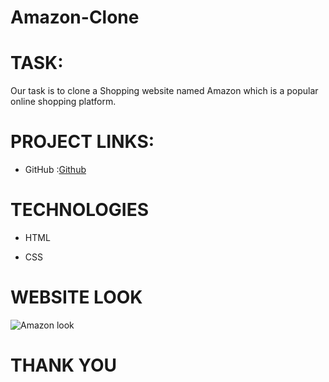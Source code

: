 # Amazon-Clone

# TASK:

Our task is to clone a Shopping website named Amazon which  is a popular online shopping platform.

# PROJECT LINKS:

-  GitHub :[Github](https://deepshikha997.github.io/Amazon-Clone)


# TECHNOLOGIES

- HTML

- CSS

# WEBSITE LOOK

![Amazon look](https://github.com/deepshikha997/Amazon-Clone/assets/91555549/9cf00006-b186-419b-bf7a-3282d886dc76)



# THANK YOU
